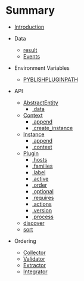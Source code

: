 # Summary

* [Introduction](README.md)

* Data
   * [result](pages/result.md)
   * [Events](pages/Events.md)

* Environment Variables
   * [PYBLISHPLUGINPATH](pages/PYBLISHPLUGINPATH.md)

* API
   * [AbstractEntity](pages/AbstractEntity.md)
       * [.data](pages/AbstractEntity.data.md)
   * [Context](pages/Context.md)
       * [.append](pages/Context.append.md)
       * [.create_instance](pages/Context.create_instance.md)
   * [Instance](pages/Instance.md)
       * [.append](pages/Instance.append.md)
       * [.context](pages/Instance.context.md)
   * [Plugin](pages/Plugin.md)
       * [.hosts](pages/Plugin.hosts.md)
       * [.families](pages/Plugin.families.md)
       * [.label](pages/Plugin.label.md)
       * [.active](pages/Plugin.active.md)
       * [.order](pages/Plugin.order.md)
       * [.optional](pages/Plugin.optional.md)
       * [.requires](pages/Plugin.requires.md)
       * [.actions](pages/Plugin.actions.md)
       * [.version](pages/Plugin.version.md)
       * [.process](pages/Plugin.process.md)
   * [discover](pages/discover.md)
   * [sort](pages/sort.md)

* Ordering
   * [Collector](pages/Collector.md)
   * [Validator](pages/Validator.md)
   * [Extractor](pages/Extractor.md)
   * [Integrator](pages/Integrator.md)